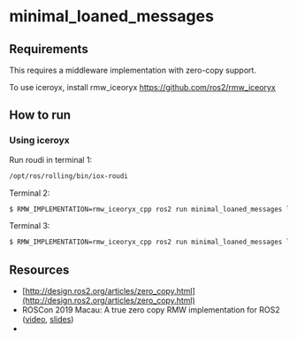 # minimal_loaned_messages

## Requirements 

This requires a middleware implementation with zero-copy support.

To use iceroyx, install rmw_iceoryx https://github.com/ros2/rmw_iceoryx

## How to run

### Using iceroyx 

Run roudi in terminal 1:

```bash
/opt/ros/rolling/bin/iox-roudi
```

Terminal 2:

```bash
$ RMW_IMPLEMENTATION=rmw_iceoryx_cpp ros2 run minimal_loaned_messages loaned_message_talker
```

Terminal 3:

```bash
$ RMW_IMPLEMENTATION=rmw_iceoryx_cpp ros2 run minimal_loaned_messages loaned_message_listener
```

## Resources

- [http://design.ros2.org/articles/zero_copy.html](http://design.ros2.org/articles/zero_copy.html)
- ROSCon 2019 Macau: A true zero copy RMW implementation for ROS2 ([video](https://vimeo.com/379127778), 
[slides](https://roscon.ros.org/2019/talks/roscon2019_truezerocopy.pdf))
- 

